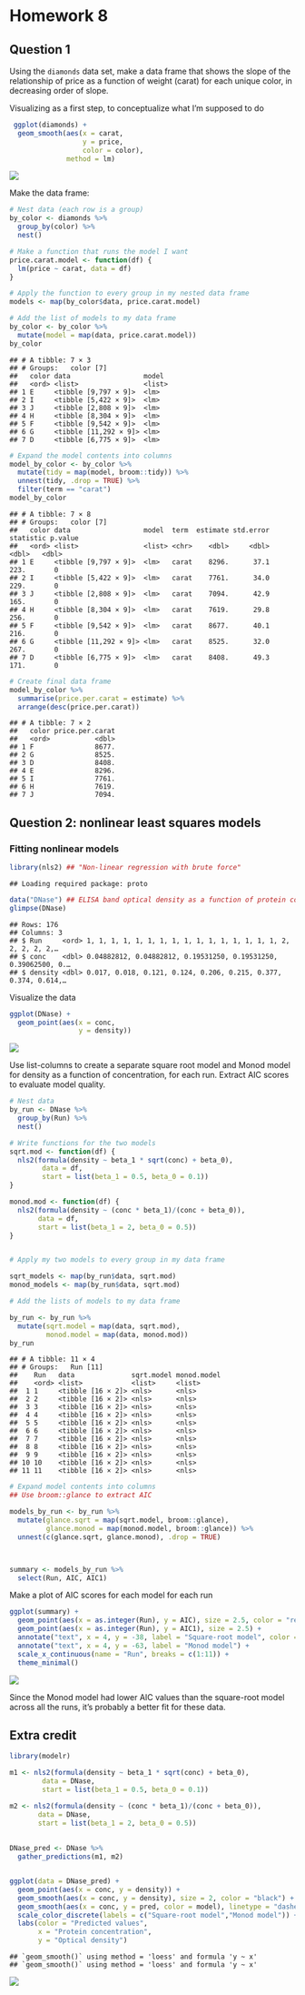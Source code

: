Homework 8
================

## Question 1

Using the `diamonds` data set, make a data frame that shows the slope of
the relationship of price as a function of weight (carat) for each
unique color, in decreasing order of slope.

Visualizing as a first step, to conceptualize what I’m supposed to do

``` r
 ggplot(diamonds) +
  geom_smooth(aes(x = carat,
                  y = price,
                  color = color),
              method = lm)
```

![](hw_8_files/figure-gfm/visualize_Q1-1.png)<!-- -->

Make the data frame:

``` r
# Nest data (each row is a group)
by_color <- diamonds %>%
  group_by(color) %>%
  nest()

# Make a function that runs the model I want
price.carat.model <- function(df) {
  lm(price ~ carat, data = df)
}

# Apply the function to every group in my nested data frame
models <- map(by_color$data, price.carat.model)

# Add the list of models to my data frame
by_color <- by_color %>%
  mutate(model = map(data, price.carat.model))
by_color
```

    ## # A tibble: 7 × 3
    ## # Groups:   color [7]
    ##   color data                  model 
    ##   <ord> <list>                <list>
    ## 1 E     <tibble [9,797 × 9]>  <lm>  
    ## 2 I     <tibble [5,422 × 9]>  <lm>  
    ## 3 J     <tibble [2,808 × 9]>  <lm>  
    ## 4 H     <tibble [8,304 × 9]>  <lm>  
    ## 5 F     <tibble [9,542 × 9]>  <lm>  
    ## 6 G     <tibble [11,292 × 9]> <lm>  
    ## 7 D     <tibble [6,775 × 9]>  <lm>

``` r
# Expand the model contents into columns
model_by_color <- by_color %>%
  mutate(tidy = map(model, broom::tidy)) %>%
  unnest(tidy, .drop = TRUE) %>%
  filter(term == "carat")
model_by_color
```

    ## # A tibble: 7 × 8
    ## # Groups:   color [7]
    ##   color data                  model  term  estimate std.error statistic p.value
    ##   <ord> <list>                <list> <chr>    <dbl>     <dbl>     <dbl>   <dbl>
    ## 1 E     <tibble [9,797 × 9]>  <lm>   carat    8296.      37.1      223.       0
    ## 2 I     <tibble [5,422 × 9]>  <lm>   carat    7761.      34.0      229.       0
    ## 3 J     <tibble [2,808 × 9]>  <lm>   carat    7094.      42.9      165.       0
    ## 4 H     <tibble [8,304 × 9]>  <lm>   carat    7619.      29.8      256.       0
    ## 5 F     <tibble [9,542 × 9]>  <lm>   carat    8677.      40.1      216.       0
    ## 6 G     <tibble [11,292 × 9]> <lm>   carat    8525.      32.0      267.       0
    ## 7 D     <tibble [6,775 × 9]>  <lm>   carat    8408.      49.3      171.       0

``` r
# Create final data frame
model_by_color %>%
  summarise(price.per.carat = estimate) %>%
  arrange(desc(price.per.carat))
```

    ## # A tibble: 7 × 2
    ##   color price.per.carat
    ##   <ord>           <dbl>
    ## 1 F               8677.
    ## 2 G               8525.
    ## 3 D               8408.
    ## 4 E               8296.
    ## 5 I               7761.
    ## 6 H               7619.
    ## 7 J               7094.

## Question 2: nonlinear least squares models

### Fitting nonlinear models

``` r
library(nls2) ## "Non-linear regression with brute force"
```

    ## Loading required package: proto

``` r
data("DNase") ## ELISA band optical density as a function of protein concentration, for 12 different runs
glimpse(DNase)
```

    ## Rows: 176
    ## Columns: 3
    ## $ Run     <ord> 1, 1, 1, 1, 1, 1, 1, 1, 1, 1, 1, 1, 1, 1, 1, 1, 2, 2, 2, 2, 2,…
    ## $ conc    <dbl> 0.04882812, 0.04882812, 0.19531250, 0.19531250, 0.39062500, 0.…
    ## $ density <dbl> 0.017, 0.018, 0.121, 0.124, 0.206, 0.215, 0.377, 0.374, 0.614,…

Visualize the data

``` r
ggplot(DNase) +
  geom_point(aes(x = conc,
                 y = density))
```

![](hw_8_files/figure-gfm/visualize_Q2-1.png)<!-- -->

Use list-columns to create a separate square root model and Monod model
for density as a function of concentration, for each run. Extract AIC
scores to evaluate model quality.

``` r
# Nest data
by_run <- DNase %>%
  group_by(Run) %>%
  nest()

# Write functions for the two models
sqrt.mod <- function(df) {
  nls2(formula(density ~ beta_1 * sqrt(conc) + beta_0),
        data = df,
        start = list(beta_1 = 0.5, beta_0 = 0.1))
}

monod.mod <- function(df) {
  nls2(formula(density ~ (conc * beta_1)/(conc + beta_0)),
       data = df,
       start = list(beta_1 = 2, beta_0 = 0.5))
}


# Apply my two models to every group in my data frame

sqrt_models <- map(by_run$data, sqrt.mod)
monod_models <- map(by_run$data, sqrt.mod)

# Add the lists of models to my data frame

by_run <- by_run %>%
  mutate(sqrt.model = map(data, sqrt.mod), 
         monod.model = map(data, monod.mod))
by_run
```

    ## # A tibble: 11 × 4
    ## # Groups:   Run [11]
    ##    Run   data              sqrt.model monod.model
    ##    <ord> <list>            <list>     <list>     
    ##  1 1     <tibble [16 × 2]> <nls>      <nls>      
    ##  2 2     <tibble [16 × 2]> <nls>      <nls>      
    ##  3 3     <tibble [16 × 2]> <nls>      <nls>      
    ##  4 4     <tibble [16 × 2]> <nls>      <nls>      
    ##  5 5     <tibble [16 × 2]> <nls>      <nls>      
    ##  6 6     <tibble [16 × 2]> <nls>      <nls>      
    ##  7 7     <tibble [16 × 2]> <nls>      <nls>      
    ##  8 8     <tibble [16 × 2]> <nls>      <nls>      
    ##  9 9     <tibble [16 × 2]> <nls>      <nls>      
    ## 10 10    <tibble [16 × 2]> <nls>      <nls>      
    ## 11 11    <tibble [16 × 2]> <nls>      <nls>

``` r
# Expand model contents into columns
## Use broom::glance to extract AIC 

models_by_run <- by_run %>%
  mutate(glance.sqrt = map(sqrt.model, broom::glance),
         glance.monod = map(monod.model, broom::glance)) %>%
  unnest(c(glance.sqrt, glance.monod), .drop = TRUE)



summary <- models_by_run %>%
  select(Run, AIC, AIC1)
```

Make a plot of AIC scores for each model for each run

``` r
ggplot(summary) +
  geom_point(aes(x = as.integer(Run), y = AIC), size = 2.5, color = "red") +
  geom_point(aes(x = as.integer(Run), y = AIC1), size = 2.5) +
  annotate("text", x = 4, y = -38, label = "Square-root model", color = "red") +
  annotate("text", x = 4, y = -63, label = "Monod model") +
  scale_x_continuous(name = "Run", breaks = c(1:11)) +
  theme_minimal()
```

![](hw_8_files/figure-gfm/visualization-1.png)<!-- -->

Since the Monod model had lower AIC values than the square-root model
across all the runs, it’s probably a better fit for these data.

## Extra credit

``` r
library(modelr)

m1 <- nls2(formula(density ~ beta_1 * sqrt(conc) + beta_0),
        data = DNase,
        start = list(beta_1 = 0.5, beta_0 = 0.1))

m2 <- nls2(formula(density ~ (conc * beta_1)/(conc + beta_0)),
       data = DNase,
       start = list(beta_1 = 2, beta_0 = 0.5))
        
        
DNase_pred <- DNase %>%
  gather_predictions(m1, m2)


ggplot(data = DNase_pred) +
  geom_point(aes(x = conc, y = density)) +
  geom_smooth(aes(x = conc, y = density), size = 2, color = "black") +
  geom_smooth(aes(x = conc, y = pred, color = model), linetype = "dashed") +
  scale_color_discrete(labels = c("Square-root model","Monod model")) +
  labs(color = "Predicted values",
       x = "Protein concentration",
       y = "Optical density")
```

    ## `geom_smooth()` using method = 'loess' and formula 'y ~ x'
    ## `geom_smooth()` using method = 'loess' and formula 'y ~ x'

![](hw_8_files/figure-gfm/predictions-1.png)<!-- -->
